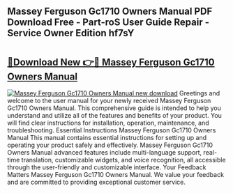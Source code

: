 ## Massey Ferguson Gc1710 Owners Manual PDF Download Free - Part-roS User Guide Repair - Service Owner Edition hf7sY

# <h2><a href="http://bc8896.oget.top/?id=Massey+Ferguson+Gc1710+Owners+Manual">🔗Download New 👉🔴 Massey Ferguson Gc1710 Owners Manual</a></h2>

[![Massey Ferguson Gc1710 Owners Manual new download](https://i.imgur.com/5g1atiW.png)](http://bc8896.oget.top/?id=Massey+Ferguson+Gc1710+Owners+Manual)
Greetings and welcome to the user manual for your newly received Massey Ferguson Gc1710 Owners Manual. This comprehensive guide is intended to help you understand and utilize all of the features and benefits of your product. You will find clear instructions for installation, operation, maintenance, and troubleshooting. Essential Instructions Massey Ferguson Gc1710 Owners Manual This manual contains essential instructions for setting up and operating your product safely and effectively. Massey Ferguson Gc1710 Owners Manual advanced features include multi-language support, real-time translation, customizable widgets, and voice recognition, all accessible through the user-friendly and customizable interface. Your Feedback Matters Massey Ferguson Gc1710 Owners Manual. We value your feedback and are committed to providing exceptional customer service.
